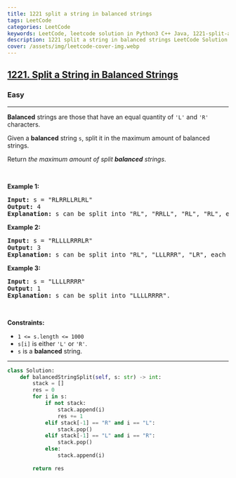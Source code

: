 ```yaml
---
title: 1221 split a string in balanced strings
tags: LeetCode
categories: LeetCode
keywords: LeetCode, leetcode solution in Python3 C++ Java, 1221-split-a-string-in-balanced-strings solution
description: 1221 split a string in balanced strings LeetCode Solution Explained
cover: /assets/img/leetcode-cover-img.webp
---
```



<h2><a href="https://leetcode.com/problems/split-a-string-in-balanced-strings/">1221. Split a String in Balanced Strings</a></h2><h3>Easy</h3><hr><div><p><strong>Balanced</strong> strings are those that have an equal quantity of <code>'L'</code> and <code>'R'</code> characters.</p>

<p>Given a <strong>balanced</strong> string <code>s</code>, split it in the maximum amount of balanced strings.</p>

<p>Return <em>the maximum amount of split <strong>balanced</strong> strings</em>.</p>

<p>&nbsp;</p>
<p><strong>Example 1:</strong></p>

<pre><strong>Input:</strong> s = "RLRRLLRLRL"
<strong>Output:</strong> 4
<strong>Explanation:</strong> s can be split into "RL", "RRLL", "RL", "RL", each substring contains same number of 'L' and 'R'.
</pre>

<p><strong>Example 2:</strong></p>

<pre><strong>Input:</strong> s = "RLLLLRRRLR"
<strong>Output:</strong> 3
<strong>Explanation:</strong> s can be split into "RL", "LLLRRR", "LR", each substring contains same number of 'L' and 'R'.
</pre>

<p><strong>Example 3:</strong></p>

<pre><strong>Input:</strong> s = "LLLLRRRR"
<strong>Output:</strong> 1
<strong>Explanation:</strong> s can be split into "LLLLRRRR".
</pre>

<p>&nbsp;</p>
<p><strong>Constraints:</strong></p>

<ul>
	<li><code>1 &lt;= s.length &lt;= 1000</code></li>
	<li><code>s[i]</code> is either <code>'L'</code> or <code>'R'</code>.</li>
	<li><code>s</code> is a <strong>balanced</strong> string.</li>
</ul>
</div>

---




```python
class Solution:
    def balancedStringSplit(self, s: str) -> int:
        stack = []
        res = 0
        for i in s:
            if not stack:
                stack.append(i)
                res += 1
            elif stack[-1] == "R" and i == "L":
                stack.pop()
            elif stack[-1] == "L" and i == "R":
                stack.pop()
            else:
                stack.append(i)
                
        return res
```

